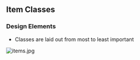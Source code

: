 ## Item Classes

### Design Elements

- Classes are laid out from most to least important

![items.jpg](../../image_files/home/full-management/full-management.jpg)
